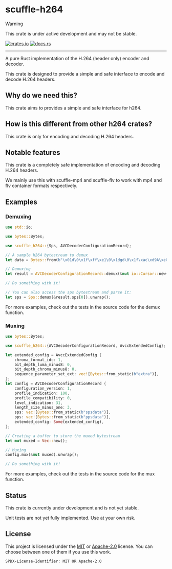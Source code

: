 # scuffle-h264

> [!WARNING]  
> This crate is under active development and may not be stable.

[![crates.io](https://img.shields.io/crates/v/scuffle-h264.svg)](https://crates.io/crates/scuffle-h264) [![docs.rs](https://img.shields.io/docsrs/scuffle-h264)](https://docs.rs/scuffle-h264)

---

A pure Rust implementation of the H.264 (header only) encoder and decoder.

This crate is designed to provide a simple and safe interface to encode and decode H.264 headers.

## Why do we need this?

This crate aims to provides a simple and safe interface for h264.

## How is this different from other h264 crates?

This crate is only for encoding and decoding H.264 headers.

## Notable features

This crate is a completely safe implementation of encoding and decoding H.264 headers.

We mainly use this with scuffle-mp4 and scuffle-flv to work with mp4 and flv container formats respectively.

## Examples

### Demuxing

```rust
use std::io;

use bytes::Bytes;

use scuffle_h264::{Sps, AVCDecoderConfigurationRecord};

// A sample h264 bytestream to demux
let data = Bytes::from(b"\x01d\0\x1f\xff\xe1\0\x1dgd\0\x1f\xac\xd9A\xe0m\xf9\xe6\xa0  (\0\0\x03\0\x08\0\0\x03\x01\xe0x\xc1\x8c\xb0\x01\0\x06h\xeb\xe3\xcb\"\xc0\xfd\xf8\xf8\0".to_vec());

// Demuxing
let result = AVCDecoderConfigurationRecord::demux(&mut io::Cursor::new(data.into())).unwrap();

// Do something with it!

// You can also access the sps bytestream and parse it:
let sps = Sps::demux(&result.sps[0]).unwrap();
```

For more examples, check out the tests in the source code for the demux function.

### Muxing

```rust
use bytes::Bytes;

use scuffle_h264::{AVCDecoderConfigurationRecord, AvccExtendedConfig};

let extended_config = AvccExtendedConfig {
    chroma_format_idc: 1,
    bit_depth_luma_minus8: 0,
    bit_depth_chroma_minus8: 0,
    sequence_parameter_set_ext: vec![Bytes::from_static(b"extra")],
};
let config = AVCDecoderConfigurationRecord {
    configuration_version: 1,
    profile_indication: 100,
    profile_compatibility: 0,
    level_indication: 31,
    length_size_minus_one: 3,
    sps: vec![Bytes::from_static(b"spsdata")],
    pps: vec![Bytes::from_static(b"ppsdata")],
    extended_config: Some(extended_config),
};

// Creating a buffer to store the muxed bytestream
let mut muxed = Vec::new();

// Muxing
config.mux(&mut muxed).unwrap();

// Do something with it!
```

For more examples, check out the tests in the source code for the mux function.

## Status

This crate is currently under development and is not yet stable.

Unit tests are not yet fully implemented. Use at your own risk.

## License

This project is licensed under the [MIT](./LICENSE.MIT) or [Apache-2.0](./LICENSE.Apache-2.0) license.
You can choose between one of them if you use this work.

`SPDX-License-Identifier: MIT OR Apache-2.0`
